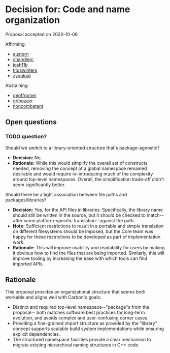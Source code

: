 # Decision for: Code and name organization

<!--
Part of the Carbon Language project, under the Apache License v2.0 with LLVM
Exceptions. See /LICENSE for license information.
SPDX-License-Identifier: Apache-2.0 WITH LLVM-exception
-->

Proposal accepted on 2020-10-06

Affirming:

-   [austern](https://github.com/austern)
-   [chandlerc](https://github.com/chandlerc)
-   [josh11b](https://github.com/josh11b)
-   [tituswinters](https://github.com/tituswinters)
-   [zygoloid](https://github.com/zygoloid)

Abstaining:

-   [geoffromer](https://github.com/geoffromer)
-   [gribozavr](https://github.com/gribozavr)
-   [noncombatant](https://github.com/noncombatant)

## Open questions

### TODO question?

Should we switch to a library-oriented structure that's package-agnostic?

-   **Decision:** No.
-   **Rationale:** While this would simplify the overall set of constructs
    needed, removing the concept of a global namespace remained desirable and
    would require re-introducing much of the complexity around top-level
    namespaces. Overall, the simplification trade-off didn't seem significantly
    better.

Should there be a tight association between file paths and packages/libraries?

-   **Decision:** Yes, for the API files in libraries. Specifically, the library
    name should still be written in the source, but it should be checked to
    match--after some platform-specific translation--against the path.
-   **Note:** Sufficient restrictions to result in a portable and simple
    translation on different filesystems should be imposed, but the Core team
    was happy for these restrictions to be developed as part of implementation
    work.
-   **Rationale:** This will improve usability and readability for users by
    making it obvious how to find the files that are being imported. Similarly,
    this will improve tooling by increasing the ease with which tools can find
    imported APIs.

## Rationale

This proposal provides an organizational structure that seems both workable and
aligns well with Carbon's goals:

-   Distinct and required top-level namespace--"package"s from the proposal--
    both matches software best practices for long-term evolution, and avoids
    complex and user-confusing corner cases.
-   Providing a fine-grained import structure as provided by the "library"
    concept supports scalable build system implementations while ensuring
    explicit dependencies.
-   The structured namespace facilities provide a clear mechanism to migrate
    existing hierarchical naming structures in C++ code.
